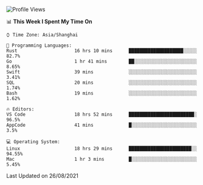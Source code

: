 <!--START_SECTION:waka-->
![Profile Views](http://img.shields.io/badge/Profile%20Views-7-blue)

📊 **This Week I Spent My Time On** 

```text
⌚︎ Time Zone: Asia/Shanghai

💬 Programming Languages: 
Rust                     16 hrs 10 mins      ████████████████████░░░░░   82.7% 
Go                       1 hr 41 mins        ██░░░░░░░░░░░░░░░░░░░░░░░   8.65% 
Swift                    39 mins             ░░░░░░░░░░░░░░░░░░░░░░░░░   3.41% 
SQL                      20 mins             ░░░░░░░░░░░░░░░░░░░░░░░░░   1.74% 
Bash                     19 mins             ░░░░░░░░░░░░░░░░░░░░░░░░░   1.62%

🔥 Editors: 
VS Code                  18 hrs 52 mins      ████████████████████████░   96.5% 
AppCode                  41 mins             █░░░░░░░░░░░░░░░░░░░░░░░░   3.5%

💻 Operating System: 
Linux                    18 hrs 29 mins      ███████████████████████░░   94.55% 
Mac                      1 hr 3 mins         █░░░░░░░░░░░░░░░░░░░░░░░░   5.45%

```


 Last Updated on 26/08/2021
<!--END_SECTION:waka-->
